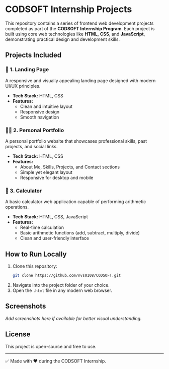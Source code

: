 # CODSOFT Internship Projects

This repository contains a series of frontend web development projects completed as part of the **CODSOFT Internship Program**. Each project is built using core web technologies like **HTML**, **CSS**, and **JavaScript**, demonstrating practical design and development skills.

## Projects Included

### 🚀 1. Landing Page
A responsive and visually appealing landing page designed with modern UI/UX principles.

- **Tech Stack:** HTML, CSS
- **Features:**
  - Clean and intuitive layout
  - Responsive design
  - Smooth navigation

### 🧑‍💼 2. Personal Portfolio
A personal portfolio website that showcases professional skills, past projects, and social links.

- **Tech Stack:** HTML, CSS
- **Features:**
  - About Me, Skills, Projects, and Contact sections
  - Simple yet elegant layout
  - Responsive for desktop and mobile

### 🧮 3. Calculator
A basic calculator web application capable of performing arithmetic operations.

- **Tech Stack:** HTML, CSS, JavaScript
- **Features:**
  - Real-time calculation
  - Basic arithmetic functions (add, subtract, multiply, divide)
  - Clean and user-friendly interface

## How to Run Locally

1. Clone this repository:
   ```bash
   git clone https://github.com/nvs0108/CODSOFT.git
   ```
2. Navigate into the project folder of your choice.
3. Open the `.html` file in any modern web browser.

## Screenshots

_Add screenshots here if available for better visual understanding._

## License

This project is open-source and free to use.

---

✅ Made with ❤️ during the CODSOFT Internship.
